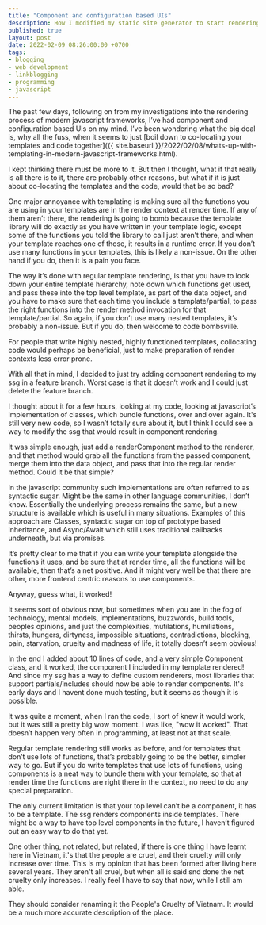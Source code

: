 ```yaml
---
title: "Component and configuration based UIs"
description: How I modified my static site generator to start rendering component based websites
published: true
layout: post
date: 2022-02-09 08:26:00:00 +0700
tags:
- blogging
- web development
- linkblogging
- programming
- javascript
---
```

The past few days, following on from my investigations into the rendering process of modern javascript frameworks, I’ve had component and configuration based UIs on my mind. I’ve been wondering what the big deal is, why all the fuss, when it seems to just [boil down to co-locating your templates and code together]({{ site.baseurl }}/2022/02/08/whats-up-with-templating-in-modern-javascript-frameworks.html).

I kept thinking there must be more to it. But then I thought, what if that really is all there is to it, there are probably other reasons, but what if it is just about co-locating the templates and the code, would that be so bad?

One major annoyance with templating is making sure all the functions you are using in your templates are in the render context at render time. If any of them aren’t there, the rendering is going to bomb because the template library will do exactly as you have written in your template logic, except some of the functions you told the library to call just aren’t there, and when your template reaches one of those, it results in a runtime error. If you don’t use many functions in your templates, this is likely a non-issue. On the other hand if you do, then it is a pain you face.

The way it’s done with regular template rendering, is that you have to look down your entire template hierarchy, note down which functions get used, and pass these into the top level template, as part of the data object, and you have to make sure that each time you include a template/partial, to pass the right functions into the render method invocation for that template/partial. So again, if you don’t use many nested templates, it’s probably a non-issue. But if you do, then welcome to code bombsville.

For people that write highly nested, highly functioned templates, collocating code would perhaps be beneficial, just to make preparation of render contexts less error prone.

With all that in mind, I decided to just try adding component rendering to my ssg in a feature branch. Worst case is that it doesn’t work and I could just delete the feature branch.

I thought about it for a few hours, looking at my code, looking at javascript’s implementation of classes, which bundle functions, over and over again. It's still very new code, so I wasn’t totally sure about it, but I think I could see a way to modify the ssg that would result in component rendering.

It was simple enough, just add a renderComponent method to the renderer, and that method would grab all the functions from the passed component, merge them into the data object, and pass that into the regular render method. Could it be that simple?

In the javascript community such implementations are often referred to as syntactic sugar. Might be the same in other language communities, I don’t know. Essentially the underlying process remains the same, but a new structure is available which is useful in many situations. Examples of this approach are Classes, syntactic sugar on top of prototype based inheritance, and Async/Await which still uses traditional callbacks underneath, but via promises.

It’s pretty clear to me that if you can write your template alongside the functions it uses, and be sure that at render time, all the functions will be available, then that’s a net positive. And it might very well be that there are other, more frontend centric reasons to use components.

Anyway, guess what, it worked!

It seems sort of obvious now, but sometimes when you are in the fog of technology, mental models, implementations, buzzwords, build tools, peoples opinions, and just the complexities, mutilations, humiliations, thirsts, hungers, dirtyness, impossible situations, contradictions, blocking, pain, starvation, cruelty and madness of life, it totally doesn’t seem obvious!

In the end I added about 10 lines of code, and a very simple Component class, and it worked, the component I included in my template rendered! And since my ssg has a way to define custom renderers, most libraries that support partials/includes should now be able to render components. It's early days and I havent done much testing, but it seems as though it is possible.

It was quite a moment, when I ran the code, I sort of knew it would work, but it was still a pretty big wow moment. I was like, "wow it worked". That doesn’t happen very often in programming, at least not at that scale.

Regular template rendering still works as before, and for templates that don’t use lots of functions, that’s probably going to be the better, simpler way to go. But if you do write templates that use lots of functions, using components is a neat way to bundle them with your template, so that at render time the functions are right there in the context, no need to do any special preparation.

The only current limitation is that your top level can’t be a component, it has to be a template. The ssg renders components inside templates. There might be a way to have top level components in the future, I haven’t figured out an easy way to do that yet.

One other thing, not related, but related, if there is one thing I have learnt here in Vietnam, it's that the people are cruel, and their cruelty will only increase over time. This is my opinion that has been formed after living here several years. They aren't all cruel, but when all is said snd done the net cruelty only increases. I really feel I have to say that now, while I still am able.

They should consider renaming it the People's Cruelty of Vietnam. It would be a much more accurate description of the place.